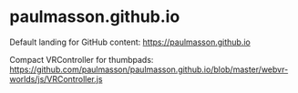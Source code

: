 # paulmasson.github.io

Default landing for GitHub content: https://paulmasson.github.io

Compact VRController for thumbpads: https://github.com/paulmasson/paulmasson.github.io/blob/master/webvr-worlds/js/VRController.js
